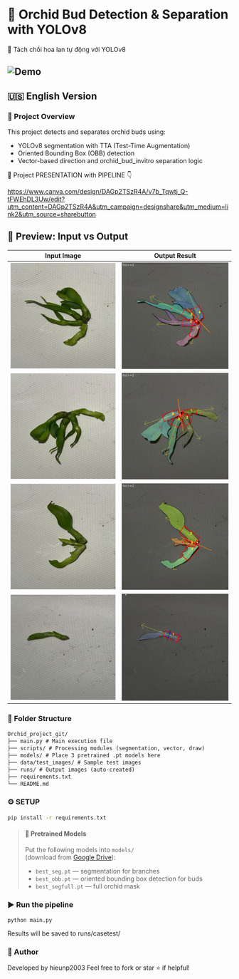# 🌸 Orchid Bud Detection & Separation with YOLOv8   
🔬 Tách chồi hoa lan tự động với YOLOv8 

![Demo](preview/demo.gif)
---

## 🇺🇸 English Version

### 📌 Project Overview
This project detects and separates orchid buds using:
- YOLOv8 segmentation with TTA (Test-Time Augmentation)
- Oriented Bounding Box (OBB) detection
- Vector-based direction and orchid_bud_invitro separation logic
  
📌 Project PRESENTATION with PIPELINE 👇

https://www.canva.com/design/DAGp2TSzR4A/v7b_Tqwtj_Q-tFWEhDL3Uw/edit?utm_content=DAGp2TSzR4A&utm_campaign=designshare&utm_medium=link2&utm_source=sharebutton

## 📸 Preview: Input vs Output

| Input Image | Output Result |
|-------------|---------------|
| ![](preview/1.jpg) | ![](preview/1%20(2).jpg) |
| ![](preview/2.jpg) | ![](preview/2%20(2).jpg) |
| ![](preview/3.jpg) | ![](preview/3%20(2).jpg) |
| ![](preview/6%20(2).jpg) | ![](preview/6.jpg) |



### 🧱 Folder Structure
```
Orchid_project_git/
├── main.py # Main execution file
├── scripts/ # Processing modules (segmentation, vector, draw)
├── models/ # Place 3 pretrained .pt models here
├── data/test_images/ # Sample test images
├── runs/ # Output images (auto-created)
├── requirements.txt
└── README.md
```
### ⚙️ SETUP

```bash
pip install -r requirements.txt
```

> #### 🧠 Pretrained Models  
> Put the following models into `models/`  
> (download from [Google Drive](https://drive.google.com/drive/folders/1XKJg7oOEeHsFCC7VrjzKQfVqJ7QnEdeU?usp=sharing)):  
> - `best_seg.pt` — segmentation for branches  
> - `best_obb.pt` — oriented bounding box detection for buds 
> - `best_segfull.pt` — full orchid mask  

### ▶️ Run the pipeline
```
python main.py
```

Results will be saved to runs/casetest/


### 📌 Author
Developed by hieunp2003
Feel free to fork or star ⭐ if helpful!
